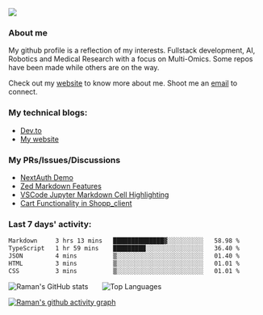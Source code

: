 
![](https://komarev.com/ghpvc/?username=galaxyeagle)

### About me

My github profile is a reflection of my interests. Fullstack development, AI, Robotics and Medical Research with a focus on Multi-Omics. Some repos have been made while others are on the way. 

Check out my [website](https://galaxyeagle.github.io) to know more about me. Shoot me an [email](raman.butta.in@ieee.org) to connect.

### My technical blogs:

- [Dev.to](https://dev.to/raman_butta)
- [My website](https://galaxyeagle.github.io/pages/tech/webd/)

### My PRs/Issues/Discussions

- [NextAuth Demo](https://github.com/jherr/next-auth-v5/pull/2)
- [Zed Markdown Features](https://github.com/zed-industries/zed/discussions/30275#discussion-8295504)
- [VSCode Jupyter Markdown Cell Highlighting](https://github.com/microsoft/vscode-jupyter/issues/16818)
- [Cart Functionality in Shopp_client](https://github.com/Reddit-Clone-App-Project/Shopp_client/pull/26)

### Last 7 days' activity:
 <!--START_SECTION:waka-->

```txt
Markdown     3 hrs 13 mins   ██████████████▓░░░░░░░░░░   58.98 %
TypeScript   1 hr 59 mins    █████████░░░░░░░░░░░░░░░░   36.40 %
JSON         4 mins          ▒░░░░░░░░░░░░░░░░░░░░░░░░   01.40 %
HTML         3 mins          ▒░░░░░░░░░░░░░░░░░░░░░░░░   01.01 %
CSS          3 mins          ▒░░░░░░░░░░░░░░░░░░░░░░░░   01.01 %
```

<!--END_SECTION:waka-->


  
![Raman's GitHub stats](https://github-readme-stats.vercel.app/api?username=galaxyeagle&show_icons=true&theme=transparent) &nbsp; &nbsp; &nbsp; ![Top Languages](https://github-readme-stats.vercel.app/api/top-langs/?username=galaxyeagle&layout=compact&theme=transparent)



  [![Raman's github activity graph](https://github-readme-activity-graph.vercel.app/graph?username=galaxyeagle&theme=github-compact)](https://github.com/galaxyeagle/github-readme-activity-graph)

<!---
👋 Hi, I’m Raman Butta.
- 👀 I’m interested in ...
- 🌱 I’m currently learning ...
- 💞️ I’m looking to collaborate on ...
- 📫 How to reach me ...
--->

<!---
galaxyeagle/galaxyeagle is a ✨ special ✨ repository because its `README.md` (this file) appears on your GitHub profile.
You can click the Preview link to take a look at your changes.
--->

